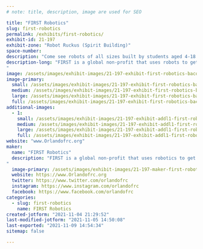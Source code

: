 ```yaml
---
# note: title, description, image are used for SEO

title: "FIRST Robotics"
slug: first-robotics
permalink: /exhibits/first-robotics/
exhibit-id: 21-197
exhibit-zone: "Robot Ruckus (Spirit Building)"
space-number:
description: "Come see robots of all sizes built by students aged 4-18.   "
description-long: "FIRST is a global non-profit that uses robots to get students aged 4-18 excited about Science, Technology, Engineering and Math and to consider a career in one of those fields.   There is $80 million dollars worth of scholarships available through this program.
"
image: /assets/images/exhibit-images/21-197-exhibit-first-robotics-bacon-outreach-large.jpg
image-primary: 
  small: /assets/images/exhibit-images/21-197-exhibit-first-robotics-bacon-outreach-small.jpg
  medium: /assets/images/exhibit-images/21-197-exhibit-first-robotics-bacon-outreach-medium.jpg
  large: /assets/images/exhibit-images/21-197-exhibit-first-robotics-bacon-outreach-large.jpg
  full: /assets/images/exhibit-images/21-197-exhibit-first-robotics-bacon-outreach-full.jpg
additional-images: 
  - 1:
    small: /assets/images/exhibit-images/21-197-exhibit-addl1-first-robotics-grav-iitsec-small.jpg
    medium: /assets/images/exhibit-images/21-197-exhibit-addl1-first-robotics-grav-iitsec-medium.jpg
    large: /assets/images/exhibit-images/21-197-exhibit-addl1-first-robotics-grav-iitsec-large.jpg
    full: /assets/images/exhibit-images/21-197-exhibit-addl1-first-robotics-grav-iitsec-full.jpg
website: "www.Orlandofrc.org"
maker: 
  name: "FIRST Robotics"
  description: "FIRST is a global non-profit that uses robotics to get students aged 4-18 interested in STEM careers.   There is $80 million dollars in scholarships through this program
"
  image-primary: /assets/images/exhibit-images/21-197-maker-first-robotics-firstlogo-medium.png
  website: https://www.Orlandofrc.org
  twitter: https://www.twitter.com/orlandofrc
  instagram: https://www.instagram.com/orlandofrc
  facebook: https://www.facebook.com/orlandofrc
categories: 
  - slug: first-robotics
    name: FIRST Robotics
created-jotform: "2021-11-04 21:29:52"
last-modified-jotform: "2021-11-05 14:50:08"
last-exported: "2021-11-09 14:54:34"
sitemap: false

---
```

